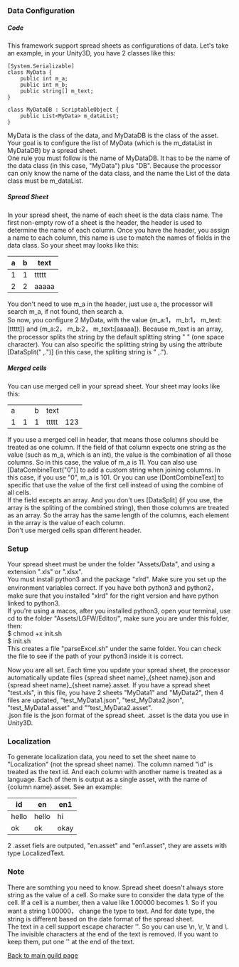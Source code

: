 ### Data Configuration
##### Code
This framework support spread sheets as configurations of data. Let's take an example, in your Unity3D, you have 2 classes like this:
```
[System.Serializable]
class MyData {
    public int m_a;
    public int m_b;
    public string[] m_text;
}

class MyDataDB : ScriptableObject {
    public List<MyData> m_dataList;
}
```
MyData is the class of the data, and MyDataDB is the class of the asset. Your goal is to configure the list of MyData (which is the m_dataList in MyDataDB) by a spread sheet.  
One rule you must follow is the name of MyDataDB. It has to be the name of the data class (in this case, "MyData") plus "DB". Because the processor can only know the name of the data class, and the name the List of the data class must be m_dataList.

##### Spread Sheet
In your spread sheet, the name of each sheet is the data class name. The first non-empty row of a sheet is the header, the header is used to determine the name of each column. Once you have the header, you assign a name to each column, this name is use to match the names of fields in the data class. So your sheet may looks like this:

| a      | b      | text       |
| ------ | ------ | -------- |
| 1      | 1      | ttttt    |
| 2      | 2      | aaaaa    |

You don't need to use m_a in the header, just use a, the processor will search m_a, if not found, then search a.  
So now, you configure 2 MyData, with the value {m_a:1， m_b:1， m_text:[ttttt]} and {m_a:2， m_b:2， m_text:[aaaaa]}. Because m_text
is an array, the processor splits the string by the default splitting string " " (one space character). You can also specific the splitting string by using the attribute [DataSplit(" ,.")] (in this case, the spliting string is " ,.").

##### Merged cells
You can use merged cell in your spread sheet. Your sheet may looks like this:

<table>
  <tr>
    <td colspan="2">a</td>
    <td>b</td>
    <td colspan="2">text</td>
  </tr>
  <tr>
    <td>1</td>
    <td>1</td>
    <td>1</td>
    <td>ttttt</td>
    <td>123</td>
  </tr>
</table>

If you use a merged cell in header, that means those columns should be treated as one column. If the field of that column expects one string as the value (such as m_a, which is an int), the value is the combination of all those columns. So in this case, the value of m_a is 11. You can also use [DataCombineText("0")] to add a custom string when joining columns. In this case, if you use "0", m_a is 101. Or you can use [DontCombineText] to specific that use the value of the first cell instead of using the combine of all cells.  
If the field excepts an array. And you don't ues [DataSplit] (if you use, the array is the spliting of the combined string), then those columns are treated as an array. So the array has the same length of the columns, each element in the array is the value of each column.  
Don't use merged cells span different header.

### Setup
Your spread sheet must be under the folder "Assets/Data", and using a extension ".xls" or ".xlsx".  
You must install python3 and the package "xlrd". Make sure you set up the environment variables correct. If you have both python3 and python2，make sure that you installed "xlrd" for the right version and have python linked to python3.  
If you're using a macos, after you installed python3, open your terminal, use cd to the folder "Assets/LGFW/Editor/", make sure you are under this folder, then:  
$ chmod +x init.sh  
$ init.sh  
This creates a file "parseExcel.sh" under the same folder. You can check the file to see if the path of your python3 inside it is correct.

Now you are all set. Each time you update your spread sheet, the processor automatically update files {spread sheet name}\_{sheet name}.json and {spread sheet name}\_{sheet name}.asset. If you have a spread sheet "test.xls", in this file, you have 2 sheets "MyData1" and "MyData2", then 4 files are updated, "test_MyData1.json", "test_MyData2.json", "test_MyData1.asset"  and ""test_MyData2.asset".  
.json file is the json format of the spread sheet. .asset is the data you use in Unity3D.

### Localization
To generate localization data, you need to set the sheet name to "Localization" (not the spread sheet name). The column named "id" is treated as the text id. And each column with another name is treated as a language. Each of them is output as a single asset, with the name of {column name}.asset. See an example:

| id      | en      | en1       |
| ------ | ------ | -------- |
| hello      | hello      | hi    |
| ok      | ok      | okay    |

2 .asset fiels are outputed, "en.asset" and "en1.asset", they are assets with type LocalizedText.

### Note
There are somthing you need to know. Spread sheet doesn't always store string as the value of a cell. So make sure to consider the data type of the cell. If a cell is a number, then a value like 1.00000 becomes 1. So if you want a string 1.00000， change the type to text. And for date type, the string is different based on the date format of the spread sheet.  
The text in a cell support escape character '\'. So you can use \n, \r, \t and \\. The invisible characters at the end of the text is removed. If you want to keep them, put one '\' at the end of the text.


[Back to main guild page](https://github.com/leejuqiang/LGFW/blob/master/README.md)
